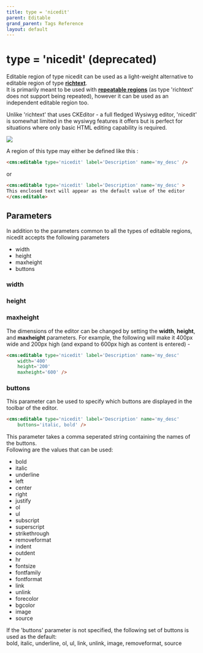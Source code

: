 ```yaml
---
title: type = 'nicedit'
parent: Editable
grand_parent: Tags Reference
layout: default
---
```


# type = 'nicedit' (deprecated)

Editable region of type nicedit can be used as a light-weight alternative to editable region of type [**richtext**](../../richtext.html).<br/>
It is primarily meant to be used with [**repeatable regions**](../../../../concepts/repeatable-regions.html) (as type 'richtext' does not support being repeated), however it can be used as an independent editable region too.

Unlike 'richtext' that uses CKEditor - a full fledged Wysiwyg editor, 'nicedit' is somewhat limited in the wysiwyg features it offers but is perfect for situations where only basic HTML editing capability is required. 

![](../../../../assets/img/contents/editable-nicedit.png)

A region of this type may either be defined like this :

```html
<cms:editable type='nicedit' label='Description' name='my_desc' />
```

or

```html
<cms:editable type='nicedit' label='Description' name='my_desc' >
This enclosed text will appear as the default value of the editor
</cms:editable>
```

## Parameters

In addition to the parameters common to all the types of editable regions, nicedit accepts the following parameters

* width
* height
* maxheight
* buttons

### width

### height

### maxheight

The dimensions of the editor can be changed by setting the **width**, **height**, and **maxheight** parameters. For example, the following will make it 400px wide and 200px high (and expand to 600px high as content is entered) -

```html
<cms:editable type='nicedit' label='Description' name='my_desc'
    width='400'
    height='200'
    maxheight='600' />
```

### buttons

This parameter can be used to specify which buttons are displayed in the toolbar of the editor.

```html
<cms:editable type='nicedit' label='Description' name='my_desc'
    buttons='italic, bold' />
```

This parameter takes a comma seperated string containing the names of the buttons.<br/>
Following are the values that can be used:

* bold
* italic
* underline
* left
* center
* right
* justify
* ol
* ul
* subscript
* superscript
* strikethrough
* removeformat
* indent
* outdent
* hr
* fontsize
* fontfamily
* fontformat
* link
* unlink
* forecolor
* bgcolor
* image
* source

If the 'buttons' parameter is not specified, the following set of buttons is used as the default:<br/>
bold, italic, underline, ol, ul, link, unlink, image, removeformat, source
